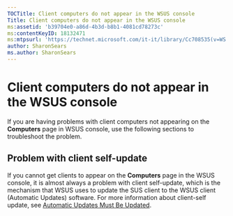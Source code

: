 ```yaml
---
TOCTitle: Client computers do not appear in the WSUS console
Title: Client computers do not appear in the WSUS console
ms:assetid: 'b39704e0-a86d-4b3d-b8b1-4081cd78273c'
ms:contentKeyID: 18132471
ms:mtpsurl: 'https://technet.microsoft.com/it-it/library/Cc708535(v=WS.10)'
author: SharonSears
ms.author: SharonSears
---
```


Client computers do not appear in the WSUS console
==================================================

If you are having problems with client computers not appearing on the **Computers** page in WSUS console, use the following sections to troubleshoot the problem.

Problem with client self-update
-------------------------------

If you cannot get clients to appear on the **Computers** page in the WSUS console, it is almost always a problem with client self-update, which is the mechanism that WSUS uses to update the SUS client to the WSUS client (Automatic Updates) software. For more information about client-self update, see [Automatic Updates Must Be Updated](https://technet.microsoft.com/b23562a8-1a97-45c0-833e-084cd463d037).
